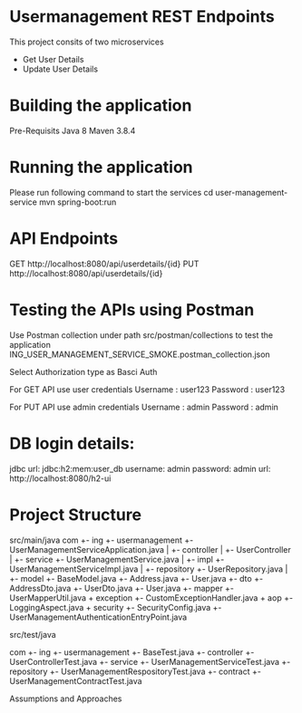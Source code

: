 # Usermanagement REST Endpoints
This project consits of two microservices 
- Get User Details
- Update User Details

# Building the application
Pre-Requisits 
Java 8
Maven 3.8.4

# Running the application
Please run following command to start the services
cd user-management-service
mvn spring-boot:run

# API Endpoints
GET http://localhost:8080/api/userdetails/{id}
PUT http://localhost:8080/api/userdetails/{id}

# Testing the APIs using Postman
Use Postman collection under path src/postman/collections to test the application
ING_USER_MANAGEMENT_SERVICE_SMOKE.postman_collection.json

Select Authorization type as Basci Auth

For GET API 
use user credentials 
Username : user123
Password : user123

For PUT API
use admin credentials
Username : admin
Password : admin


# DB login details:
jdbc url: jdbc:h2:mem:user_db
username: admin
password: admin
url: http://localhost:8080/h2-ui

# Project Structure
src/main/java
com
 +- ing
     +- usermanagement
         +- UserManagementServiceApplication.java
         |
         +- controller
         |   +- UserController
         |
         +- service
             +- UserManagementService.java
             |
             +- impl
                +- UserManagementServiceImpl.java
         |
         +- repository
             +- UserRepository.java
         |
         +- model
             +- BaseModel.java
             +- Address.java
             +- User.java
         +- dto
             +- AddressDto.java
             +- UserDto.java
             +- User.java
         +- mapper
             +- UserMapperUtil.java
         + exception
             +- CustomExceptionHandler.java
         + aop
             +- LoggingAspect.java
         + security 
             +- SecurityConfig.java
             +- UserManagementAuthenticationEntryPoint.java
             
src/test/java

com
 +- ing
     +- usermanagement
         +- BaseTest.java
     +- controller
         +- UserControllerTest.java
     +- service
         +- UserManagementServiceTest.java
     +- repository
         +- UserManagementRespositoryTest.java
     +- contract
         +- UserManagementContractTest.java 

         
Assumptions and Approaches    
         
          